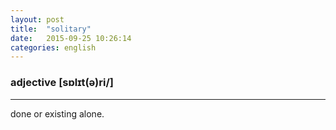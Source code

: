 ```yaml
---
layout: post
title:  "solitary"
date:   2015-09-25 10:26:14
categories: english
---
```

### adjective [sɒlɪt(ə)ri/]
-----------

done or existing alone.
